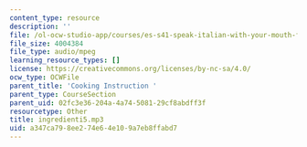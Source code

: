 ```yaml
---
content_type: resource
description: ''
file: /ol-ocw-studio-app/courses/es-s41-speak-italian-with-your-mouth-full-spring-2012/a347ca798ee274e64e109a7eb8ffabd7_ingredienti5.mp3
file_size: 4004384
file_type: audio/mpeg
learning_resource_types: []
license: https://creativecommons.org/licenses/by-nc-sa/4.0/
ocw_type: OCWFile
parent_title: 'Cooking Instruction '
parent_type: CourseSection
parent_uid: 02fc3e36-204a-4a74-5081-29cf8abdff3f
resourcetype: Other
title: ingredienti5.mp3
uid: a347ca79-8ee2-74e6-4e10-9a7eb8ffabd7
---
```

